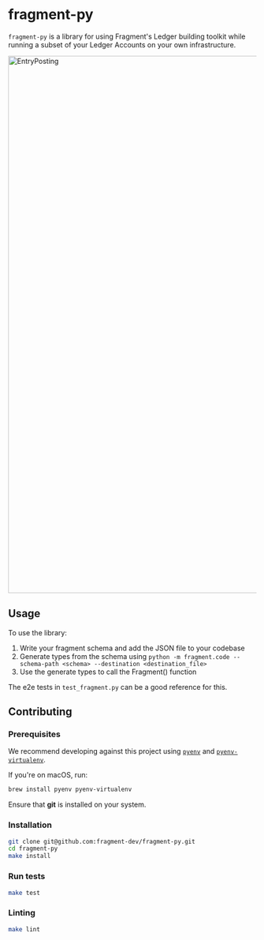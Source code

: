 # fragment-py

`fragment-py` is a library for using Fragment's Ledger building toolkit while running a subset of your Ledger Accounts on your own infrastructure. 

<img width="1089" alt="EntryPosting" src="https://github.com/fragment-dev/fragment-py/assets/23367193/0fefd0f0-a5b4-4bcf-bcc6-127dc46c9acc">


## Usage

To use the library:
1. Write your fragment schema and add the JSON file to your codebase
2. Generate types from the schema using `python -m fragment.code --schema-path <schema> --destination <destination_file>`
3. Use the generate types to call the Fragment() function 

The e2e tests in `test_fragment.py` can be a good reference for this.

## Contributing

### Prerequisites

We recommend developing against this project using [`pyenv`](https://github.com/pyenv/pyenv) and [`pyenv-virtualenv`](https://github.com/pyenv/pyenv-virtualenv).

If you're on macOS, run:
```bash
brew install pyenv pyenv-virtualenv
```

Ensure that **git** is installed on your system.

### Installation

```bash
git clone git@github.com:fragment-dev/fragment-py.git
cd fragment-py
make install
```

### Run tests

```bash
make test
```

### Linting
    
```bash
make lint
```
